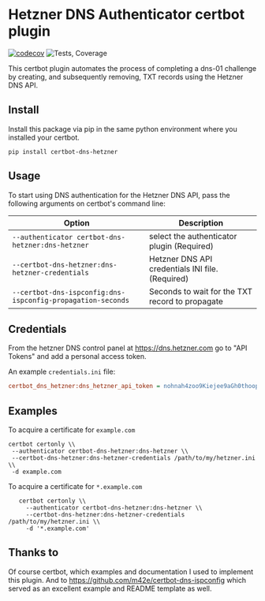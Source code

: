 # Hetzner DNS Authenticator certbot plugin
[![codecov](https://codecov.io/gh/ctrlaltcoop/certbot-dns-hetzner/branch/master/graph/badge.svg)](https://codecov.io/gh/ctrlaltcoop/certbot-dns-hetzner)
![Tests, Coverage](https://github.com/ctrlaltcoop/certbot-dns-hetzner/workflows/Tests,%20Coverage/badge.svg?branch=master)

This certbot plugin automates the process of
completing a dns-01 challenge by creating, and
subsequently removing, TXT records using the Hetzner DNS API.

## Install

Install this package via pip in the same python environment where you installed your certbot.

```
pip install certbot-dns-hetzner
```

## Usage

To start using DNS authentication for the Hetzner DNS API, pass the following arguments on certbot's command line:

| Option                                                     | Description                                      |
|------------------------------------------------------------|--------------------------------------------------|
| `--authenticator certbot-dns-hetzner:dns-hetzner`          | select the authenticator plugin (Required)       |
| `--certbot-dns-hetzner:dns-hetzner-credentials`            | Hetzner DNS API credentials INI file. (Required) |
| `--certbot-dns-ispconfig:dns-ispconfig-propagation-seconds`| Seconds to wait for the TXT record to propagate  |

## Credentials


From the hetzner DNS control panel at https://dns.hetzner.com go to "API Tokens" and add a personal access token.

An example ``credentials.ini`` file:

```ini
certbot_dns_hetzner:dns_hetzner_api_token = nohnah4zoo9Kiejee9aGh0thoopee2sa
```
## Examples
To acquire a certificate for `example.com`
```shell script
certbot certonly \\
 --authenticator certbot-dns-hetzner:dns-hetzner \\
 --certbot-dns-hetzner:dns-hetzner-credentials /path/to/my/hetzner.ini \\
 -d example.com
```

To acquire a certificate for ``*.example.com``
```shell script
   certbot certonly \\
     --authenticator certbot-dns-hetzner:dns-hetzner \\
     --certbot-dns-hetzner:dns-hetzner-credentials /path/to/my/hetzner.ini \\
     -d '*.example.com'
```
     
## Thanks to

Of course certbot, which examples and documentation I used to implement this plugin. And to https://github.com/m42e/certbot-dns-ispconfig which served as an excellent example and README template as well.


